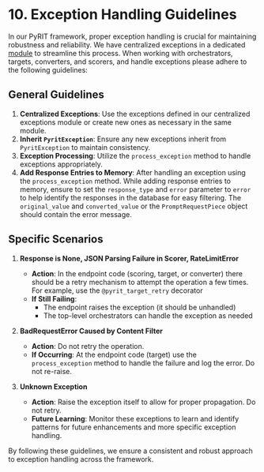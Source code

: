 # 10. Exception Handling Guidelines

In our PyRIT framework, proper exception handling is crucial for maintaining robustness and reliability. We have centralized exceptions in a dedicated [module](../../pyrit/exceptions/exception_classes.py) to streamline this process. When working with orchestrators, targets, converters, and scorers, and handle exceptions please adhere to the following guidelines:

## General Guidelines

1. **Centralized Exceptions**: Use the exceptions defined in our centralized exceptions module or create new ones as necessary in the same module.
2. **Inherit `PyritException`**: Ensure any new exceptions inherit from `PyritException` to maintain consistency.
3. **Exception Processing**: Utilize the `process_exception` method to handle exceptions appropriately.
4. **Add Response Entries to Memory**: After handling an exception using the `process_exception` method. While adding response entries to memory, ensure to set the `response_type` and `error` parameter to `error` to help identify the responses in the database for easy filtering. The `original_value` and `converted_value` or the `PromptRequestPiece` object should contain the error message.

## Specific Scenarios

1. **Response is None, JSON Parsing Failure in Scorer, RateLimitError**
   - **Action**: In the endpoint code (scoring, target, or converter) there should be a retry mechanism to attempt the operation a few times. For example, use the `@pyrit_target_retry` decorator
   - **If Still Failing**:
     - The endpoint raises the exception (it should be unhandled)
     - The top-level orchestrators can handle the exception as needed

1. **BadRequestError Caused by Content Filter**
   - **Action**: Do not retry the operation.
   - **If Occurring**: At the endpoint code (target) use the `process_exception` method to handle the failure and log the error. Do not re-raise.

1. **Unknown Exception**
   - **Action**: Raise the exception itself to allow for proper propagation. Do not retry.
   - **Future Learning**: Monitor these exceptions to learn and identify patterns for future enhancements and more specific exception handling.


By following these guidelines, we ensure a consistent and robust approach to exception handling across the framework.
